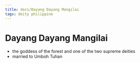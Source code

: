 ```yaml
---
title: docs/Dayang Dayang Mangilai
tags: deity philippine
---
```


# Dayang Dayang Mangilai
- the goddess of the forest and one of the two supreme deities
- married to Umboh Tuhan